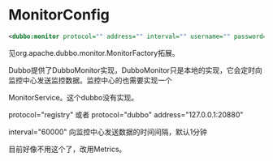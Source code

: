 # MonitorConfig

```xml
<dubbo:monitor protocol="" address="" interval="" username="" password="" group="" version="" default=""/>
```



见org.apache.dubbo.monitor.MonitorFactory拓展。

Dubbo提供了DubboMonitor实现，DubboMonitor只是本地的实现，它会定时向监控中心发送监控数据。监控中心的也需要实现一个

MonitorService。这个dubbo没有实现。 



protocol="registry"  或者 protocol="dubbo" address="127.0.0.1:20880"

interval="60000"   向监控中心发送数据的时间间隔，默认1分钟

目前好像不用这个了，改用Metrics。



